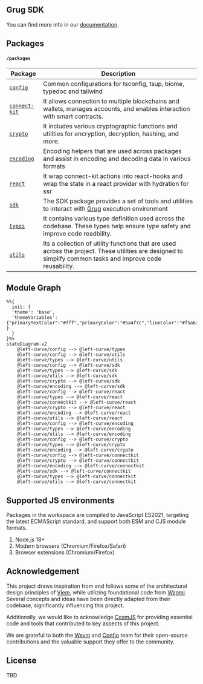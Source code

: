 ## Grug SDK

You can find more info in our [documentation](https://grug-sdk.pages.dev/).

## Packages

#### `/packages`

| Package                                  | Description                                                                                                                                                 |
| ---------------------------------------- | ----------------------------------------------------------------------------------------------------------------------------------------------------------- |
| [`config`](./packages/config)            | Common configurations for tsconfig, tsup, biome, typedoc and tailwind                                                                                       |
| [`connect-kit`](./packages/connect-kit/) | It allows connection to multiple blockchains and wallets, manages accounts, and enables interaction with smart contracts.                                   |
| [`crypto`](./packages/crypto)            | It includes various cryptographic functions and utilities for encryption, decryption, hashing, and more.                                                    |
| [`encoding`](./packages/encoding)        | Encoding helpers that are used across packages and assist in encoding and decoding data in various formats                                                  |
| [`react`](./packages/react)              | It wrap connect-kit actions into react-hooks and wrap the state in a react provider with hydration for ssr                                                  |
| [`sdk`](./packages/sdk)                  | The SDK package provides a set of tools and utilities to interact with [Grug] execution environment                                                         |
| [`types`](./packages/types)              | It contains various type definition used across the codebase. These types help ensure type safety and improve code readbility.                              |
| [`utils`](./packages/utils)              | Its a collection of utility functions that are used across the project. These utilities are designed to simplify common tasks and improve code reusability. |

## Module Graph

```mermaid
%%{
  init: {
  'theme': 'base',
  'themeVariables': {"primaryTextColor":"#fff","primaryColor":"#5a4f7c","lineColor":"#f5a623" }
  }
}%%
stateDiagram-v2
    @left-curve/config --> @left-curve/types
    @left-curve/config --> @left-curve/utils
    @left-curve/types --> @left-curve/utils
    @left-curve/config --> @left-curve/sdk
    @left-curve/types --> @left-curve/sdk
    @left-curve/utils --> @left-curve/sdk
    @left-curve/crypto --> @left-curve/sdk
    @left-curve/encoding --> @left-curve/sdk
    @left-curve/config --> @left-curve/react
    @left-curve/types --> @left-curve/react
    @left-curve/connectkit --> @left-curve/react
    @left-curve/crypto --> @left-curve/react
    @left-curve/encoding --> @left-curve/react
    @left-curve/utils --> @left-curve/react
    @left-curve/config --> @left-curve/encoding
    @left-curve/types --> @left-curve/encoding
    @left-curve/utils --> @left-curve/encoding
    @left-curve/config --> @left-curve/crypto
    @left-curve/types --> @left-curve/crypto
    @left-curve/encoding --> @left-curve/crypto
    @left-curve/config --> @left-curve/connectkit
    @left-curve/crypto --> @left-curve/connectkit
    @left-curve/encoding --> @left-curve/connectkit
    @left-curve/sdk --> @left-curve/connectkit
    @left-curve/types --> @left-curve/connectkit
    @left-curve/utils --> @left-curve/connectkit
```

## Supported JS environments

Packages in the workspace are compiled to JavaScript ES2021, targeting the latest ECMAScript standard, and support both ESM and CJS module formats.

1. Node.js 18+
2. Modern browsers (Chromium/Firefox/Safari)
3. Browser extensions (Chromium/Firefox)

## Acknowledgement

This project draws inspiration from and follows some of the architectural design principles of [Viem], while utilizing foundational code from [Wagmi]. Several concepts and ideas have been directly adapted from their codebase, significantly influencing this project.

Additionally, we would like to acknowledge [CosmJS] for providing essential code and tools that contributed to key aspects of this project.

We are grateful to both the [Wevm] and [Confio] team for their open-source contributions and the valuable support they offer to the community.

## License

TBD

[Grug]: https://github.com/left-curve/grug
[Wevm]: https://wevm.dev/
[Wagmi]: https://github.com/wevm/wagmi
[Viem]: https://github.com/wevm/viem
[CosmJS]: https://github.com/cosmos/cosmjs
[Confio]: https://confio.gmbh/
